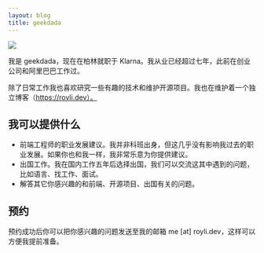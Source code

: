```yaml
---
layout: blog
title: geekdada
---
```


![](/images/avatars/geekdada.jpg)

我是 geekdada，现在在柏林就职于 Klarna。我从业已经超过七年，此前在创业公司和阿里巴巴工作过。

除了日常工作我也喜欢研究一些有趣的技术和维护开源项目。我也在维护着一个独立博客（https://royli.dev）。

## 我可以提供什么

- 前端工程师的职业发展建议。我并非科班出身，但这几乎没有影响我过去的职业发展。如果你也和我一样，我非常乐意为你提供建议。
- 出国工作。我在国内工作五年后选择出国，我们可以交流这其中遇到的问题，比如语言、找工作、面试。
- 解答其它你感兴趣的和前端、开源项目、出国有关的问题。

## 预约

预约成功后你可以把你感兴趣的问题发送至我的邮箱 me \[at\] royli.dev，这样可以方便我提前准备。
